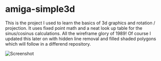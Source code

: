 # amiga-simple3d
This is the project I used to learn the basics of 3d graphics and rotation / projection. 
It uses fixed point math and a neat look up table for the sinus/cosinus calculations. 
All the wireframe glory of 1989! Of course I updated this later on with hidden line removal and filled shaded polygons which will follow in a differend repository.

![Screenshot](https://github.com/LutzGrosshennig/amiga-simple3d/blob/master/Images/screenshot.jpg)